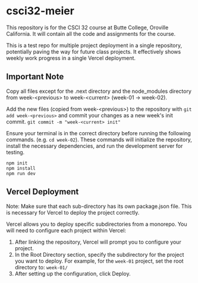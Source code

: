 # csci32-meier

This repository is for the CSCI 32 course at Butte College, Oroville California. It will contain all the code and assignments for the course.

This is a test repo for multiple project deployment in a single repository, potentially paving the way for future class projects. It effectively shows weekly work progress in a single Vercel deployment.

## Important Note

Copy all files except for the .next directory and the node_modules directory from week-\<previous> to week-\<current> (week-01 -> week-02).

Add the new files (copied from week-\<previous>) to the repository with `git add week-<previous>` and commit your changes as a new week's init commit. `git commit -m "week-<current> init"`

Ensure your terminal is in the correct directory before running the following commands. (e.g. `cd week-02`). These commands will initialize the repository, install the necessary dependencies, and run the development server for testing.

```node
npm init
npm install
npm run dev
```

## Vercel Deployment

Note: Make sure that each sub-directory has its own package.json file. This is necessary for Vercel to deploy the project correctly.

Vercel allows you to deploy specific subdirectories from a monorepo. You will need to configure each project within Vercel:

1. After linking the repository, Vercel will prompt you to configure your project.
2. In the Root Directory section, specify the subdirectory for the project you want to deploy. For example, for the `week-01` project, set the root directory to: `week-01/`
3. After setting up the configuration, click Deploy.
